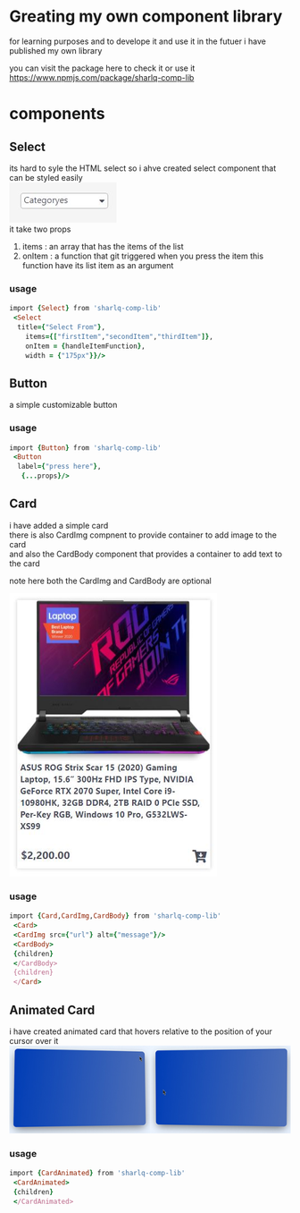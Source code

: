 # Greating my own component library
  
  for learning purposes and to develope it and use it in the futuer i have published my own library  
  
  you can visit the package here to check it or use it  
  https://www.npmjs.com/package/sharlq-comp-lib  

# components
## Select  
  
its hard to syle the HTML select so i ahve created select component that can be styled easily    
  ![Select](./resources/Select.JPG)  
  it take two props  
1. items : an array that has the items of the list
1. onItem : a function that git triggered when you press the item this function have its list item as an argument

### usage
```ruby
import {Select} from 'sharlq-comp-lib'
 <Select
  title={"Select From"},
    items={["firstItem","secondItem","thirdItem"]},
    onItem = {handleItemFunction},
    width = {"175px"}}/>

```

  

## Button
a simple customizable button
  
  ### usage
```ruby
import {Button} from 'sharlq-comp-lib'
 <Button
  label={"press here"},
   {...props}/>

```
## Card
i have added a simple card   
there is also CardImg compnent to provide container to add image to the card  
and also the CardBody component that provides a container to add text to the card  

  
note here both the CardImg and CardBody are optional
  
  ![Card](./resources/Card.JPG)

  ### usage
```ruby
import {Card,CardImg,CardBody} from 'sharlq-comp-lib'
 <Card>
 <CardImg src={"url"} alt={"message"}/>
 <CardBody>
 {children}
 </CardBody>
 {children}
 </Card>

```

## Animated Card

i have created animated card that hovers relative to the position of your cursor over it
![Animated Card](./resources/cardAnimated.jpg)


### usage
```ruby
import {CardAnimated} from 'sharlq-comp-lib'
 <CardAnimated>
 {children}
 </CardAnimated>

```